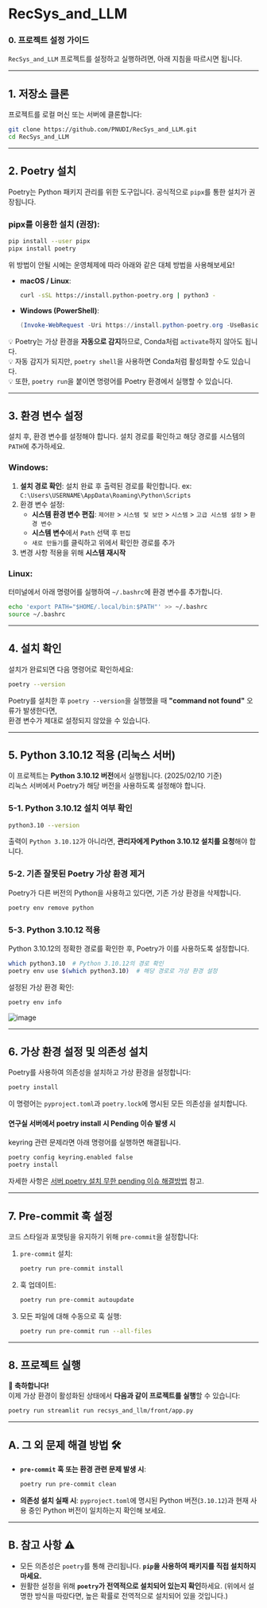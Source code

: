 # RecSys_and_LLM

### 0. 프로젝트 설정 가이드

`RecSys_and_LLM` 프로젝트를 설정하고 실행하려면, 아래 지침을 따르시면 됩니다.

---

## 1. 저장소 클론

프로젝트를 로컬 머신 또는 서버에 클론합니다:

```bash
git clone https://github.com/PNUDI/RecSys_and_LLM.git
cd RecSys_and_LLM
```

---

## 2. Poetry 설치

Poetry는 Python 패키지 관리를 위한 도구입니다. 공식적으로 `pipx`를 통한 설치가 권장됩니다.

### pipx를 이용한 설치 (권장):

```bash
pip install --user pipx
pipx install poetry
```

위 방법이 안될 시에는 운영체제에 따라 아래와 같은 대체 방법을 사용해보세요!

- **macOS / Linux**:

  ```bash
  curl -sSL https://install.python-poetry.org | python3 -
  ```

- **Windows (PowerShell)**:

  ```powershell
  (Invoke-WebRequest -Uri https://install.python-poetry.org -UseBasicParsing).Content | python -
  ```

💡 Poetry는 가상 환경을 **자동으로 감지**하므로, Conda처럼 `activate`하지 않아도 됩니다.  
💡 자동 감지가 되지만, `poetry shell`을 사용하면 Conda처럼 활성화할 수도 있습니다.  
💡 또한, `poetry run`을 붙이면 명령어를 Poetry 환경에서 실행할 수 있습니다.  

---

## 3. 환경 변수 설정
설치 후, 환경 변수를 설정해야 합니다. 설치 경로를 확인하고 해당 경로를 시스템의 `PATH`에 추가하세요.

### Windows:
1. **설치 경로 확인**: 설치 완료 후 출력된 경로를 확인합니다. ex: `C:\Users\USERNAME\AppData\Roaming\Python\Scripts`
2. 환경 변수 설정:
   - **시스템 환경 변수 편집**: `제어판` > `시스템 및 보안` > `시스템` > `고급 시스템 설정` > `환경 변수`
   - **시스템 변수**에서 `Path` 선택 후 `편집`
   - `새로 만들기`를 클릭하고 위에서 확인한 경로를 추가
3. 변경 사항 적용을 위해 **시스템 재시작**

### Linux:

터미널에서 아래 명령어를 실행하여 `~/.bashrc`에 환경 변수를 추가합니다.

```bash
echo 'export PATH="$HOME/.local/bin:$PATH"' >> ~/.bashrc
source ~/.bashrc
```

---

## 4. 설치 확인
설치가 완료되면 다음 명령어로 확인하세요:

```bash
poetry --version
```
Poetry를 설치한 후 `poetry --version`을 실행했을 때 **"command not found"** 오류가 발생한다면,  
환경 변수가 제대로 설정되지 않았을 수 있습니다.

---

## 5. Python 3.10.12 적용 (리눅스 서버)
이 프로젝트는 **Python 3.10.12 버전**에서 실행됩니다. (2025/02/10 기준)  
리눅스 서버에서 Poetry가 해당 버전을 사용하도록 설정해야 합니다.

### 5-1. Python 3.10.12 설치 여부 확인
```bash
python3.10 --version
```
출력이 `Python 3.10.12`가 아니라면, **관리자에게 Python 3.10.12 설치를 요청**해야 합니다.

### 5-2. 기존 잘못된 Poetry 가상 환경 제거
Poetry가 다른 버전의 Python을 사용하고 있다면, 기존 가상 환경을 삭제합니다.

```bash
poetry env remove python
```

### 5-3. Python 3.10.12 적용
Python 3.10.12의 정확한 경로를 확인한 후, Poetry가 이를 사용하도록 설정합니다.

```bash
which python3.10  # Python 3.10.12의 경로 확인
poetry env use $(which python3.10)  # 해당 경로로 가상 환경 설정
```

설정된 가상 환경 확인:

```bash
poetry env info
```
![image](https://github.com/user-attachments/assets/e3a08054-3b86-4eea-86ff-726f802fec30)

---

## 6. 가상 환경 설정 및 의존성 설치

Poetry를 사용하여 의존성을 설치하고 가상 환경을 설정합니다:

```bash
poetry install
```

이 명령어는 `pyproject.toml`과 `poetry.lock`에 명시된 모든 의존성을 설치합니다.

#### 연구실 서버에서 poetry install 시 Pending 이슈 발생 시
keyring 관련 문제라면 아래 명령어를 실행하면 해결됩니다.

```bash
poetry config keyring.enabled false
poetry install
```

자세한 사항은 [서버 poetry 설치 무한 pending 이슈 해결방법](https://velog.io/@diluny/%EC%84%9C%EB%B2%84-poetry-%EC%84%A4%EC%B9%98-%EB%AC%B4%ED%95%9C-pending-%EC%9D%B4%EC%8A%88-%ED%95%B4%EA%B2%B0%EB%B0%A9%EB%B2%95) 참고.

---

## 7. Pre-commit 훅 설정

코드 스타일과 포맷팅을 유지하기 위해 `pre-commit`을 설정합니다:

1. `pre-commit` 설치:

   ```bash
   poetry run pre-commit install
   ```

2. 훅 업데이트:

   ```bash
   poetry run pre-commit autoupdate
   ```

3. 모든 파일에 대해 수동으로 훅 실행:

   ```bash
   poetry run pre-commit run --all-files
   ```

---

## 8. 프로젝트 실행

**🥳 축하합니다!**  
이제 가상 환경이 활성화된 상태에서 **다음과 같이 프로젝트를 실행**할 수 있습니다:

```bash
poetry run streamlit run recsys_and_llm/front/app.py
```

---

## A. 그 외 문제 해결 방법 🛠️

- **`pre-commit` 훅 또는 환경 관련 문제 발생 시**:

  ```bash
  poetry run pre-commit clean
  ```

- **의존성 설치 실패 시**: `pyproject.toml`에 명시된 Python 버전(`3.10.12`)과 현재 사용 중인 Python 버전이 일치하는지 확인해 보세요.


---

## B. 참고 사항 ⚠️

- 모든 의존성은 `poetry`를 통해 관리됩니다. **`pip`을 사용하여 패키지를 직접 설치하지 마세요.**
- 원활한 설정을 위해 **`poetry`가 전역적으로 설치되어 있는지 확인**하세요. (위에서 설명한 방식을 따랐다면, 높은 확률로 전역적으로 설치되어 있을 것입니다.)

